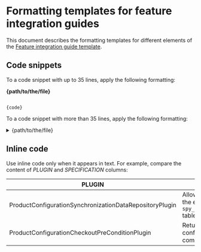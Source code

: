 # Formatting templates for feature integration guides

This document describes the formatting templates for different elements of the [Feature integration guide template](feature-integration-guide-template.md).

## Code snippets

To a code snippet with up to 35 lines, apply the following formatting:

**{path/to/the/file}**
```{language}

{code}

```

To a code snippet with more than 35 lines, apply the following formatting:

<details>
  <summary markdown='span'>{path/to/the/file}</summary>

```{language}

{code}

```

</details>

## Inline code

Use inline code only when it appears in text. For example, compare the content of *PLUGIN* and *SPECIFICATION* columns:

| PLUGIN | SPECIFICATION | PREREQUISITES | NAMESPACE |
| --- | --- | --- | --- |
|ProductConfigurationSynchronizationDataRepositoryPlugin |Allows synchronizing the content of the entire `spy_product_configuration_storage` table into the storage. | |  |Spryker\Zed\ProductConfigurationStorage\Communication\Plugin\Synchronization |
| ProductConfigurationCheckoutPreConditionPlugin | Returns `true` if all product configuration items in a quote are complete. Otherwise, returns `false`. |  | Spryker\Zed\ProductConfiguration\Communication\Plugin\Checkout |

